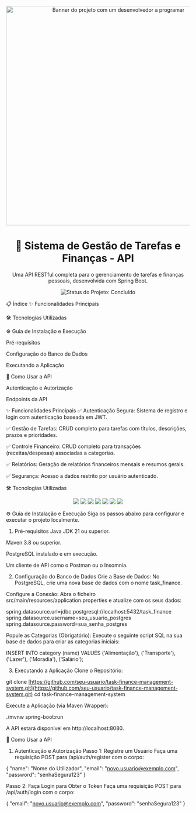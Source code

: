 <div align="center">
<img src="https://github.com/user-attachments/assets/bc078890-dbda-4a77-8a35-8f6c127987a7" alt="Banner do projeto com um desenvolvedor a programar" width="600"/>
</div>

<h1 align="center">🚀 Sistema de Gestão de Tarefas e Finanças - API</h1>

<p align="center">
Uma API RESTful completa para o gerenciamento de tarefas e finanças pessoais, desenvolvida com Spring Boot.
</p>
<p align="center">
<img src="https://www.google.com/search?q=https://img.shields.io/badge/status-conclu%C3%ADdo-green%3Fstyle%3Dfor-the-badge" alt="Status do Projeto: Concluído"/>
</p>

📋 Índice
✨ Funcionalidades Principais

🛠️ Tecnologias Utilizadas

⚙️ Guia de Instalação e Execução

Pré-requisitos

Configuração do Banco de Dados

Executando a Aplicação

🔌 Como Usar a API

Autenticação e Autorização

Endpoints da API

✨ Funcionalidades Principais
✅ Autenticação Segura: Sistema de registro e login com autenticação baseada em JWT.

✅ Gestão de Tarefas: CRUD completo para tarefas com títulos, descrições, prazos e prioridades.

✅ Controle Financeiro: CRUD completo para transações (receitas/despesas) associadas a categorias.

✅ Relatórios: Geração de relatórios financeiros mensais e resumos gerais.

✅ Segurança: Acesso a dados restrito por usuário autenticado.

🛠️ Tecnologias Utilizadas
<p align="center">
<img src="https://www.google.com/search?q=https://img.shields.io/badge/Java-21-orange%3Fstyle%3Dfor-the-badge%26logo%3Dopenjdk%26logoColor%3Dwhite" />
<img src="https://www.google.com/search?q=https://img.shields.io/badge/Spring_Boot-3.3.0-6DB33F%3Fstyle%3Dfor-the-badge%26logo%3Dspring-boot%26logoColor%3Dwhite" />
<img src="https://www.google.com/search?q=https://img.shields.io/badge/Spring_Security-6.3-6DB33F%3Fstyle%3Dfor-the-badge%26logo%3Dspring-security%26logoColor%3Dwhite" />
<img src="https://www.google.com/search?q=https://img.shields.io/badge/PostgreSQL-42475E%3Fstyle%3Dfor-the-badge%26logo%3Dpostgresql%26logoColor%3Dwhite" />
<img src="https://www.google.com/search?q=https://img.shields.io/badge/JWT-000000%3Fstyle%3Dfor-the-badge%26logo%3Djsonwebtokens%26logoColor%3Dwhite" />
<img src="https://www.google.com/search?q=https://img.shields.io/badge/Maven-C71A36%3Fstyle%3Dfor-the-badge%26logo%3Dapache-maven%26logoColor%3Dwhite" />
<img src="https://www.google.com/search?q=https://img.shields.io/badge/Swagger-85EA2D%3Fstyle%3Dfor-the-badge%26logo%3Dswagger%26logoColor%3Dblack" />
</p>

⚙️ Guia de Instalação e Execução
Siga os passos abaixo para configurar e executar o projeto localmente.

1. Pré-requisitos
Java JDK 21 ou superior.

Maven 3.8 ou superior.

PostgreSQL instalado e em execução.

Um cliente de API como o Postman ou o Insomnia.

2. Configuração do Banco de Dados
Crie a Base de Dados:
No PostgreSQL, crie uma nova base de dados com o nome task_finance.

Configure a Conexão:
Abra o ficheiro src/main/resources/application.properties e atualize com os seus dados:

spring.datasource.url=jdbc:postgresql://localhost:5432/task_finance
spring.datasource.username=seu_usuario_postgres
spring.datasource.password=sua_senha_postgres

Popule as Categorias (Obrigatório):
Execute o seguinte script SQL na sua base de dados para criar as categorias iniciais:

INSERT INTO category (name) VALUES ('Alimentação'), ('Transporte'), ('Lazer'), ('Moradia'), ('Salário');

3. Executando a Aplicação
Clone o Repositório:

git clone [https://github.com/seu-usuario/task-finance-management-system.git](https://github.com/seu-usuario/task-finance-management-system.git)
cd task-finance-management-system

Execute a Aplicação (via Maven Wrapper):

./mvnw spring-boot:run

A API estará disponível em http://localhost:8080.

🔌 Como Usar a API
1. Autenticação e Autorização
Passo 1: Registre um Usuário
Faça uma requisição POST para /api/auth/register com o corpo:

{
    "name": "Nome do Utilizador",
    "email": "novo.usuario@exemplo.com",
    "password": "senhaSegura123"
}

Passo 2: Faça Login para Obter o Token
Faça uma requisição POST para /api/auth/login com o corpo:

{
    "email": "novo.usuario@exemplo.com",
    "password": "senhaSegura123"
}
